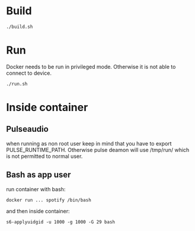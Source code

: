 # Build

`./build.sh`

# Run

Docker needs to be run in privileged mode. Otherwise it is not able to connect to device.

`./run.sh`

# Inside container

## Pulseaudio

when running as non root user keep in mind that you have to export PULSE_RUNTIME_PATH. Otherwise pulse deamon will use /tmp/run/ which is not permitted to normal user.

## Bash as app user

run container with bash: 

`docker run ... spotify /bin/bash`

and then inside container:

`s6-applyuidgid -u 1000 -g 1000 -G 29 bash`

